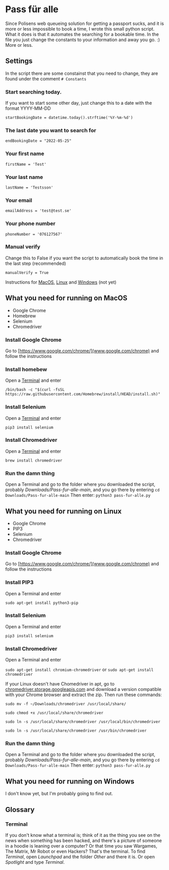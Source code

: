 # Pass für alle

Since Polisens web queueing solution for getting a passport sucks, and it is more or less impossible to book a time, I wrote this small python script. What it does is that it automates the searching for a bookable time. In the file you just change the constants to your information and away you go. :) More or less.

## Settings

In the script there are some constainst that you need to change, they are found under the comment `# Constants`

### Start searching today.

If you want to start some other day, just change this to a date with the format YYYY-MM-DD

`startBookingDate = datetime.today().strftime('%Y-%m-%d')`

### The last date you want to search for

`endBookingDate = "2022-05-25"`

### Your first name

`firstName = 'Test'`

### Your last name

`lastName = 'Testsson'`

### Your email

`emailAddress = 'test@test.se'`

### Your phone number

`phoneNumber = '076127567'`

### Manual verify

Change this to False if you want the script to automatically book the time in the last step (recommended)

`manualVerify = True`

Instructions for [MacOS](#what-you-need-for-running-on-macos), [Linux](#what-you-need-for-running-on-linux) and [Windows](#what-you-need-for-running-on-windows) (not yet)

## What you need for running on MacOS

* Google Chrome
* Homebrew
* Selenium
* Chromedriver

### Install Google Chrome
Go to [https://www.google.com/chrome/](www.google.com/chrome) and follow the instructions

### Install homebew
Open a [Terminal](#terminal) and enter

`/bin/bash -c "$(curl -fsSL https://raw.githubusercontent.com/Homebrew/install/HEAD/install.sh)"`

### Install Selenium
Open a [Terminal](#terminal) and enter

`pip3 install selenium`

### Install Chromedriver
Open a [Terminal](#terminal) and enter

`brew install chromedriver`

### Run the damn thing
Open a Terminal and go to the folder where you downloaded the script, probably *Downloads/Pass-fur-alle-main*, and you go there by entering `cd Downloads/Pass-fur-alle-main`
Then enter: `python3 pass-fur-alle.py`

## What you need for running on Linux

* Google Chrome
* PIP3
* Selenium
* Chromedriver

### Install Google Chrome
Go to [https://www.google.com/chrome/](www.google.com/chrome) and follow the instructions

### Install PIP3
Open a Terminal and enter

`sudo apt-get install python3-pip`

### Install Selenium
Open a Terminal and enter

`pip3 install selenium`

### Install Chromedriver
Open a Terminal and enter

`sudo apt-get install chromium-chromedriver`
or
`sudo apt-get install chromedriver`

If your Linux doesn't have Chomedriver in apt, go to [chromedriver.storage.googleapis.com](https://chromedriver.storage.googleapis.com/index.html) and download a version compatible with your Chrome browser and extract the zip. Then run these commands:

`sudo mv -f ~/Downloads/chromedriver /usr/local/share/`

`sudo chmod +x /usr/local/share/chromedriver`

`sudo ln -s /usr/local/share/chromedriver /usr/local/bin/chromedriver`

`sudo ln -s /usr/local/share/chromedriver /usr/bin/chromedriver`

### Run the damn thing
Open a Terminal and go to the folder where you downloaded the script, probably *Downloads/Pass-fur-alle-main*, and you go there by entering `cd Downloads/Pass-fur-alle-main`
Then enter: `python3 pass-fur-alle.py`

## What you need for running on Windows

I don't know yet, but I'm probably going to find out.

## Glossary

### Terminal
If you don't know what a terminal is; think of it as the thing you see on the news when something has been hacked, and there's a picture of someone in a hoodie is leaning over a computer? Or that time you saw Wargames, The Matrix, Mr Robot or even Hackers? That's the terminal.
To find *Terminal*, open *Launchpad* and the folder *Other* and there it is. Or open *Spotlight* and type *Terminal*.
